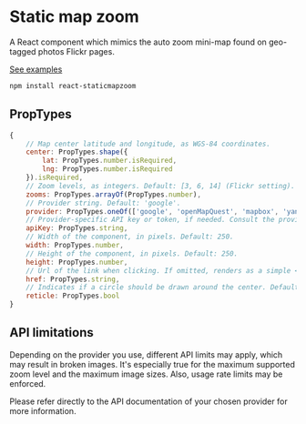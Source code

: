 Static map zoom
===

A React component which mimics the auto zoom mini-map found on geo-tagged photos Flickr pages.

[See examples](http://bbecquet.github.io/react-staticMapZoom/example-es5)

```bash
npm install react-staticmapzoom
```

## PropTypes

```javascript
{
    // Map center latitude and longitude, as WGS-84 coordinates.
    center: PropTypes.shape({
        lat: PropTypes.number.isRequired,
        lng: PropTypes.number.isRequired
    }).isRequired,
    // Zoom levels, as integers. Default: [3, 6, 14] (Flickr setting).
    zooms: PropTypes.arrayOf(PropTypes.number),
    // Provider string. Default: 'google'.
    provider: PropTypes.oneOf(['google', 'openMapQuest', 'mapbox', 'yandex']),
    // Provider-specific API key or token, if needed. Consult the provider's doc.
    apiKey: PropTypes.string,
    // Width of the component, in pixels. Default: 250.
    width: PropTypes.number,
    // Height of the component, in pixels. Default: 250.
    height: PropTypes.number,
    // Url of the link when clicking. If omitted, renders as a simple <div>. Default: none.
    href: PropTypes.string,
    // Indicates if a circle should be drawn around the center. Default: false.
    reticle: PropTypes.bool
}
```

## API limitations

Depending on the provider you use, different API limits may apply, which may result in broken images. It's especially true for the maximum supported zoom level and the maximum image sizes. Also, usage rate limits may be enforced.

Please refer directly to the API documentation of your chosen provider for more information.
